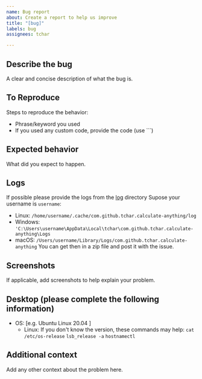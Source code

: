 ```yaml
---
name: Bug report
about: Create a report to help us improve
title: "[bug]"
labels: bug
assignees: tchar

---
```


## Describe the bug
A clear and concise description of what the bug is.

## To Reproduce
Steps to reproduce the behavior:
- Phrase/keyword you used
- If you used any custom code, provide the code (use ```)

## Expected behavior
What did you expect to happen.

## Logs
If possible please provide the logs from the [log](../docs/API.md#log-directories) directory
Supose your username is `username`:
- Linux: `/home/username/.cache/com.github.tchar.calculate-anything/log`
- Windows: `'C:\Users\username\AppData\Local\tchar\com.github.tchar.calculate-anything\Logs`
- macOS: `/Users/username/Library/Logs/com.github.tchar.calculate-anything`
You can get then in a zip file and post it with the issue.

## Screenshots
If applicable, add screenshots to help explain your problem.

## Desktop (please complete the following information)
 - OS: [e.g. Ubuntu Linux 20.04 ]
    - Linux: If you don't know the version, these commands may help: `cat /etc/os-release` `lsb_release -a` `hostnamectl`

## Additional context
Add any other context about the problem here.
